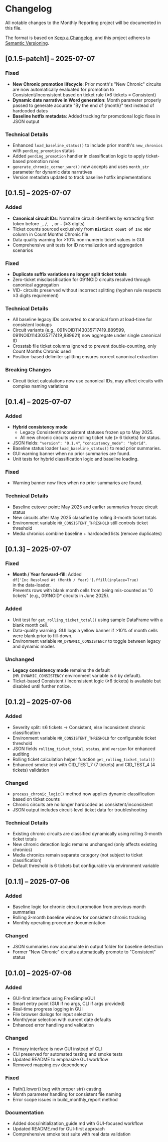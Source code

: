 # Changelog

All notable changes to the Monthly Reporting project will be documented in this file.

The format is based on [Keep a Changelog](https://keepachangelog.com/en/1.0.0/),
and this project adheres to [Semantic Versioning](https://semver.org/spec/v2.0.0.html).

## [0.1.5-patch1] – 2025-07-07

### Fixed
- **New Chronic promotion lifecycle**: Prior month's "New Chronic" circuits are now automatically evaluated for promotion to Consistent/Inconsistent based on ticket rule (≥6 tickets = Consistent)
- **Dynamic date narrative in Word generation**: Month parameter properly passed to generate accurate "By the end of {month}" text instead of hardcoded dates
- **Baseline hotfix metadata**: Added tracking for promotional logic fixes in JSON output

### Technical Details
- Enhanced `load_baseline_status()` to include prior month's `new_chronics` with `pending_promotion` status
- Added `pending_promotion` handler in classification logic to apply ticket-based promotion rules
- `generate_chronic_corner_word()` now accepts and uses `month_str` parameter for dynamic date narratives
- Version metadata updated to track baseline hotfix implementations

## [0.1.5] – 2025-07-07

### Added
- **Canonical circuit IDs**: Normalize circuit identifiers by extracting first token before `_`, `/`, ` `, or `-` (≥3 digits)
- Ticket counts sourced exclusively from **`Distinct count of Inc Nbr`** column in Count Months Chronic file
- Data quality warning for >10% non-numeric ticket values in GUI
- Comprehensive unit tests for ID normalization and aggregation scenarios

### Fixed
- **Duplicate suffix variations no longer split ticket totals**
- Zero-ticket misclassification for 091NOID circuits resolved through canonical aggregation
- VID- circuits preserved without incorrect splitting (hyphen rule respects ≥3 digits requirement)

### Technical Details
- All baseline legacy IDs converted to canonical form at load-time for consistent lookups
- Circuit variants (e.g., 091NOID1143035717419_889599, 091NOID1143035717419_889621) now aggregate under single canonical ID
- Crosstab file ticket columns ignored to prevent double-counting, only Count Months Chronic used
- Position-based delimiter splitting ensures correct canonical extraction

### Breaking Changes
- Circuit ticket calculations now use canonical IDs, may affect circuits with complex naming variations

## [0.1.4] – 2025-07-07

### Added
- **Hybrid consistency mode**  
  - Legacy Consistent/Inconsistent statuses frozen up to May 2025.  
  - All new chronic circuits use rolling ticket rule (≥ 6 tickets) for status.
- JSON fields: `"version": "0.1.4"`, `"consistency_mode": "hybrid"`.
- Baseline status loader `load_baseline_status()` to read prior summaries.
- GUI warning banner when no prior summaries are found.
- Unit tests for hybrid classification logic and baseline loading.

### Fixed
- Warning banner now fires when no prior summaries are found.

### Technical Details
- Baseline cutover point: May 2025 and earlier summaries freeze circuit status
- New circuits after May 2025 classified by rolling 3-month ticket totals
- Environment variable `MR_CONSISTENT_THRESHOLD` still controls ticket threshold
- Media chronics combine baseline + hardcoded lists (remove duplicates)

## [0.1.3] – 2025-07-07

### Fixed
- **Month / Year forward-fill**: Added  
  `df['Inc Resolved At (Month / Year)'].ffill(inplace=True)`  
  in the data-loader.  
  Prevents rows with blank month cells from being mis-counted as "0 tickets"
  (e.g., 091NOID* circuits in June 2025).

### Added
- Unit test for `get_rolling_ticket_total()` using sample DataFrame with a
  blank month cell.
- Data-quality warning: GUI logs a yellow banner if >10% of month cells
  were blank prior to fill-down.
- Environment variable `MR_DYNAMIC_CONSISTENCY` to toggle between legacy and dynamic modes

### Unchanged
- **Legacy consistency mode** remains the default  
  (`MR_DYNAMIC_CONSISTENCY` environment variable is `0` by default).
- Ticket-based Consistent / Inconsistent logic (≥6 tickets) is available
  but disabled until further notice.

## [0.1.2] – 2025-07-06

### Added
- Severity split: ≥6 tickets → Consistent, else Inconsistent chronic classification
- Environment variable `MR_CONSISTENT_THRESHOLD` for configurable ticket threshold
- JSON fields `rolling_ticket_total`, `status`, and `version` for enhanced auditing
- Rolling ticket calculation helper function `get_rolling_ticket_total()`
- Enhanced smoke test with CID_TEST_7 (7 tickets) and CID_TEST_4 (4 tickets) validation

### Changed
- `process_chronic_logic()` method now applies dynamic classification based on ticket counts
- Chronic circuits are no longer hardcoded as consistent/inconsistent
- JSON output includes circuit-level ticket data for troubleshooting

### Technical Details
- Existing chronic circuits are classified dynamically using rolling 3-month ticket totals
- New chronic detection logic remains unchanged (only affects existing chronics)
- Media chronics remain separate category (not subject to ticket classification)
- Default threshold is 6 tickets but configurable via environment variable

## [0.1.1] – 2025-07-06

### Added
- Baseline logic for chronic circuit promotion from previous month summaries
- Rolling 3-month baseline window for consistent chronic tracking
- Monthly operating procedure documentation

### Changed
- JSON summaries now accumulate in output folder for baseline detection
- Former "New Chronic" circuits automatically promote to "Consistent" status

## [0.1.0] – 2025-07-06

### Added
- GUI-first interface using FreeSimpleGUI
- Smart entry point (GUI if no args, CLI if args provided)
- Real-time progress logging in GUI
- File browser dialogs for input selection
- Month/year selection with current date defaults
- Enhanced error handling and validation

### Changed
- Primary interface is now GUI instead of CLI
- CLI preserved for automated testing and smoke tests
- Updated README to emphasize GUI workflow
- Removed mapping.csv dependency

### Fixed
- Path().lower() bug with proper str() casting
- Month parameter handling for consistent file naming
- Error scope issues in build_monthly_report method

### Documentation
- Added docs/initialization_guide.md with GUI-focused workflow
- Updated README.md for GUI-first approach
- Comprehensive smoke test suite with real data validation